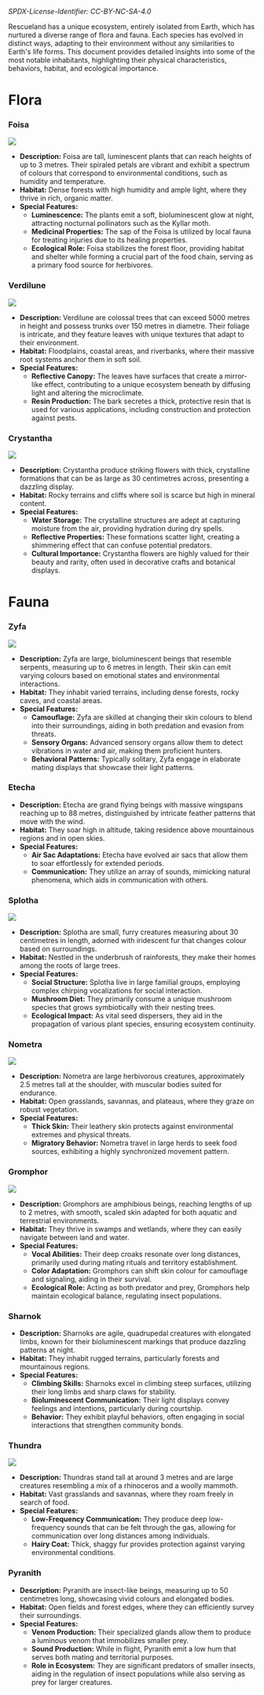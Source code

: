 *SPDX-License-Identifier: CC-BY-NC-SA-4.0*

Rescueland has a unique ecosystem, entirely isolated from Earth, which has nurtured a diverse range of flora and fauna. Each species has evolved in distinct ways, adapting to their environment without any similarities to Earth's life forms. This document provides detailed insights into some of the most notable inhabitants, highlighting their physical characteristics, behaviors, habitat, and ecological importance.

# Flora

### Foisa

![](images/Foisa.png)

- **Description:** Foisa are tall, luminescent plants that can reach heights of up to 3 metres. Their spiraled petals are vibrant and exhibit a spectrum of colours that correspond to environmental conditions, such as humidity and temperature.
- **Habitat:** Dense forests with high humidity and ample light, where they thrive in rich, organic matter.
- **Special Features:** 
  - **Luminescence:** The plants emit a soft, bioluminescent glow at night, attracting nocturnal pollinators such as the Kyllar moth.
  - **Medicinal Properties:** The sap of the Foisa is utilized by local fauna for treating injuries due to its healing properties.
  - **Ecological Role:** Foisa stabilizes the forest floor, providing habitat and shelter while forming a crucial part of the food chain, serving as a primary food source for herbivores.

### Verdilune

![](images/Verdilune.png)

- **Description:** Verdilune are colossal trees that can exceed 5000 metres in height and possess trunks over 150 metres in diametre. Their foliage is intricate, and they feature leaves with unique textures that adapt to their environment.
- **Habitat:** Floodplains, coastal areas, and riverbanks, where their massive root systems anchor them in soft soil.
- **Special Features:** 
  - **Reflective Canopy:** The leaves have surfaces that create a mirror-like effect, contributing to a unique ecosystem beneath by diffusing light and altering the microclimate.
  - **Resin Production:** The bark secretes a thick, protective resin that is used for various applications, including construction and protection against pests.

### Crystantha

![](images/Crystantha.png)

- **Description:** Crystantha produce striking flowers with thick, crystalline formations that can be as large as 30 centimetres across, presenting a dazzling display.
- **Habitat:** Rocky terrains and cliffs where soil is scarce but high in mineral content.
- **Special Features:** 
  - **Water Storage:** The crystalline structures are adept at capturing moisture from the air, providing hydration during dry spells.
  - **Reflective Properties:** These formations scatter light, creating a shimmering effect that can confuse potential predators.
  - **Cultural Importance:** Crystantha flowers are highly valued for their beauty and rarity, often used in decorative crafts and botanical displays.

# Fauna

### Zyfa

![](images/Zyfa.png)

- **Description:** Zyfa are large, bioluminescent beings that resemble serpents, measuring up to 6 metres in length. Their skin can emit varying colours based on emotional states and environmental interactions.
- **Habitat:** They inhabit varied terrains, including dense forests, rocky caves, and coastal areas.
- **Special Features:**
  - **Camouflage:** Zyfa are skilled at changing their skin colours to blend into their surroundings, aiding in both predation and evasion from threats.
  - **Sensory Organs:** Advanced sensory organs allow them to detect vibrations in water and air, making them proficient hunters.
  - **Behavioral Patterns:** Typically solitary, Zyfa engage in elaborate mating displays that showcase their light patterns.

### Etecha
- **Description:** Etecha are grand flying beings with massive wingspans reaching up to 88 metres, distinguished by intricate feather patterns that move with the wind.
- **Habitat:** They soar high in altitude, taking residence above mountainous regions and in open skies.
- **Special Features:**
  - **Air Sac Adaptations:** Etecha have evolved air sacs that allow them to soar effortlessly for extended periods.
  - **Communication:** They utilize an array of sounds, mimicking natural phenomena, which aids in communication with others.

### Splotha

![](images/Splotha.png)

- **Description:** Splotha are small, furry creatures measuring about 30 centimetres in length, adorned with iridescent fur that changes colour based on surroundings.
- **Habitat:** Nestled in the underbrush of rainforests, they make their homes among the roots of large trees.
- **Special Features:**
  - **Social Structure:** Splotha live in large familial groups, employing complex chirping vocalizations for social interaction.
  - **Mushroom Diet:** They primarily consume a unique mushroom species that grows symbiotically with their nesting trees.
  - **Ecological Impact:** As vital seed dispersers, they aid in the propagation of various plant species, ensuring ecosystem continuity.

### Nometra

![](images/Nometra.png)

- **Description:** Nometra are large herbivorous creatures, approximately 2.5 metres tall at the shoulder, with muscular bodies suited for endurance.
- **Habitat:** Open grasslands, savannas, and plateaus, where they graze on robust vegetation.
- **Special Features:**
  - **Thick Skin:** Their leathery skin protects against environmental extremes and physical threats.
  - **Migratory Behavior:** Nometra travel in large herds to seek food sources, exhibiting a highly synchronized movement pattern.

### Gromphor

![](images/Gromphor.png)

- **Description:** Gromphors are amphibious beings, reaching lengths of up to 2 metres, with smooth, scaled skin adapted for both aquatic and terrestrial environments.
- **Habitat:** They thrive in swamps and wetlands, where they can easily navigate between land and water.
- **Special Features:**
  - **Vocal Abilities:** Their deep croaks resonate over long distances, primarily used during mating rituals and territory establishment.
  - **Color Adaptation:** Gromphors can shift skin colour for camouflage and signaling, aiding in their survival.
  - **Ecological Role:** Acting as both predator and prey, Gromphors help maintain ecological balance, regulating insect populations.

### Sharnok
- **Description:** Sharnoks are agile, quadrupedal creatures with elongated limbs, known for their bioluminescent markings that produce dazzling patterns at night.
- **Habitat:** They inhabit rugged terrains, particularly forests and mountainous regions.
- **Special Features:**
  - **Climbing Skills:** Sharnoks excel in climbing steep surfaces, utilizing their long limbs and sharp claws for stability.
  - **Bioluminescent Communication:** Their light displays convey feelings and intentions, particularly during courtship.
  - **Behavior:** They exhibit playful behaviors, often engaging in social interactions that strengthen community bonds.

### Thundra

![](images/Thundra.png)

- **Description:** Thundras stand tall at around 3 metres and are large creatures resembling a mix of a rhinoceros and a woolly mammoth.
- **Habitat:** Vast grasslands and savannas, where they roam freely in search of food.
- **Special Features:**
  - **Low-Frequency Communication:** They produce deep low-frequency sounds that can be felt through the gas, allowing for communication over long distances among individuals.
  - **Hairy Coat:** Thick, shaggy fur provides protection against varying environmental conditions.

### Pyranith
- **Description:** Pyranith are insect-like beings, measuring up to 50 centimetres long, showcasing vivid colours and elongated bodies.
- **Habitat:** Open fields and forest edges, where they can efficiently survey their surroundings.
- **Special Features:**
  - **Venom Production:** Their specialized glands allow them to produce a luminous venom that immobilizes smaller prey.
  - **Sound Production:** While in flight, Pyranith emit a low hum that serves both mating and territorial purposes.
  - **Role in Ecosystem:** They are significant predators of smaller insects, aiding in the regulation of insect populations while also serving as prey for larger creatures.
